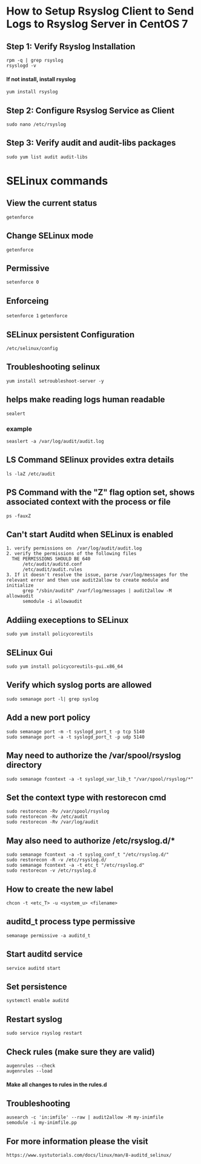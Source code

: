 # How to Setup Rsyslog Client to Send Logs to Rsyslog Server in CentOS 7
## Step 1: Verify Rsyslog Installation
```
rpm -q | grep rsyslog
rsyslogd -v
```
#### If not install, install rsyslog
`yum install rsyslog`
## Step 2: Configure Rsyslog Service as Client
`sudo nano /etc/rsyslog`  
## Step 3: Verify audit and audit-libs packages
`sudo yum list audit audit-libs`  



# SELinux commands

## View the current status
` getenforce `

## Change SELinux mode
` getenforce `

## Permissive
` setenforce 0 `

## Enforceing
` setenforce 1 `
` getenforce `

## SELinux persistent Configuration
`/etc/selinux/config `

## Troubleshooting selinux
`yum install setroubleshoot-server -y`
## helps make reading logs human readable
`sealert`

### example
`seaslert -a /var/log/audit/audit.log`

## LS Command SElinux provides extra details
`ls -laZ /etc/audit`  


## PS Command with the "Z" flag option set, shows associated context with the process or file
`ps -fauxZ`

## Can't start Auditd when SELinux is enabled
```
1. verify permissions on  /var/log/audit/audit.log
2. verify the permissions of the following files
  THE PERMISSIONS SHOULD BE 640
      /etc/audit/auditd.conf
      /etc/audit/audit.rules
3. If it doesn't resolve the issue, parse /var/log/messages for the relevant error and then use audit2allow to create module and initialize
      grep "/sbin/auditd" /varf/log/messages | audit2allow -M allowaudit
      semodule -i allowaudit
```

## Addiing execeptions to SELinux
`sudo yum install policycoreutils`

## SELinux Gui    
`sudo yum install policycoreutils-gui.x86_64`  

## Verify which syslog ports are allowed
`sudo semanage port -l| grep syslog`

## Add a new port policy  
`sudo semanage port -m -t syslogd_port_t -p tcp 5140`  
`sudo semanage port -a -t syslogd_port_t -p udp 5140`

## May need to authorize the /var/spool/rsyslog directory
`sudo semanage fcontext -a -t syslogd_var_lib_t "/var/spool/rsyslog/*"`  

## Set the context type with restorecon cmd    
`sudo restorecon -Rv /var/spool/rsyslog`  
`sudo restorecon -Rv /etc/audit`  
`sudo restorecon -Rv /var/log/audit`  

## May also need to authorize /etc/rsyslog.d/*
```
sudo semanage fcontext -a -t syslog_conf_t "/etc/rsyslog.d/"
sudo restorecon -R -v /etc/rsyslog.d/
sudo semanage fcontext -a -t etc_t "/etc/rsyslog.d"
sudo restorecon -v /etc/rsyslog.d
```  

##  How to create the new label
`chcon -t <etc_T> -u <system_u> <filename>`    


## auditd_t process type permissive  
`semanage permissive -a auditd_t`  

## Start auditd service  
`service auditd start`  

## Set persistence   
`systemctl enable auditd`  

## Restart syslog
`sudo service rsyslog restart` 

## Check rules (make sure they are valid)  
`augenrules --check`  
`augenrules --load`  
#### Make all changes to rules in the rules.d 

## Troubleshooting  
`ausearch -c 'in:imfile' --raw | audit2allow -M my-inimfile`  
`semodule -i my-inimfile.pp`  

## For more information please the visit
`https://www.systutorials.com/docs/linux/man/8-auditd_selinux/`  
